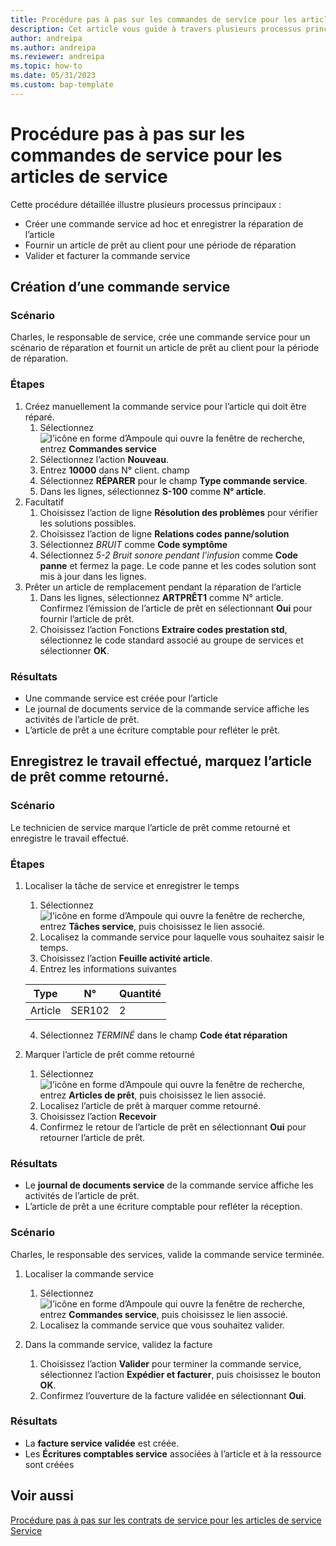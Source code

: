 ```yaml
---
title: Procédure pas à pas sur les commandes de service pour les articles de service
description: Cet article vous guide à travers plusieurs processus principaux qui impliquent des commandes et des articles de service.
author: andreipa
ms.author: andreipa
ms.reviewer: andreipa
ms.topic: how-to
ms.date: 05/31/2023
ms.custom: bap-template
---
```


# Procédure pas à pas sur les commandes de service pour les articles de service

Cette procédure détaillée illustre plusieurs processus principaux :

- Créer une commande service ad hoc et enregistrer la réparation de l’article
- Fournir un article de prêt au client pour une période de réparation
- Valider et facturer la commande service
    
## Création d’une commande service

### Scénario  

Charles, le responsable de service, crée une commande service pour un scénario de réparation et fournit un article de prêt au client pour la période de réparation.

### Étapes

1. Créez manuellement la commande service pour l’article qui doit être réparé.
   1. Sélectionnez ![l’icône en forme d’Ampoule qui ouvre la fenêtre de recherche](../../media/ui-search/search_small.png "Dites-moi ce que vous voulez faire"), entrez **Commandes service**
   2. Sélectionnez l’action **Nouveau**.
   3. Entrez **10000** dans N° client. champ
   4. Sélectionnez **RÉPARER** pour le champ **Type commande service**.
   5. Dans les lignes, sélectionnez **S-100** comme **N° article**.
2. Facultatif
   1. Choisissez l’action de ligne **Résolution des problèmes** pour vérifier les solutions possibles.
   2. Choisissez l’action de ligne **Relations codes panne/solution**
   3. Sélectionnez *BRUIT* comme **Code symptôme**
   4. Sélectionnez *5-2 Bruit sonore pendant l’infusion* comme **Code panne** et fermez la page. Le code panne et les codes solution sont mis à jour dans les lignes.
3. Prêter un article de remplacement pendant la réparation de l’article
   1. Dans les lignes, sélectionnez **ARTPRÊT1** comme N° article. Confirmez l’émission de l’article de prêt en sélectionnant **Oui** pour fournir l’article de prêt. 
   2. Choisissez l’action Fonctions **Extraire codes prestation std**, sélectionnez le code standard associé au groupe de services et sélectionner **OK**.
   
### Résultats

- Une commande service est créée pour l’article
- Le journal de documents service de la commande service affiche les activités de l’article de prêt.
- L’article de prêt a une écriture comptable pour refléter le prêt.
   

## Enregistrez le travail effectué, marquez l’article de prêt comme retourné.

### Scénario  

Le technicien de service marque l’article de prêt comme retourné et enregistre le travail effectué.

### Étapes

1. Localiser la tâche de service et enregistrer le temps 
   1. Sélectionnez ![l’icône en forme d’Ampoule qui ouvre la fenêtre de recherche](../../media/ui-search/search_small.png "Dites-moi ce que vous voulez faire"), entrez **Tâches service**, puis choisissez le lien associé.
   2. Localisez la commande service pour laquelle vous souhaitez saisir le temps.
   3. Choisissez l’action **Feuille activité article**.
   4. Entrez les informations suivantes

    |Type|N°|Quantité|
    |----|---|--------|  
    |Article|SER102|2|

   4. Sélectionnez *TERMINÉ* dans le champ **Code état réparation**
    
2. Marquer l’article de prêt comme retourné
   1. Sélectionnez ![l’icône en forme d’Ampoule qui ouvre la fenêtre de recherche](../../media/ui-search/search_small.png "Dites-moi ce que vous voulez faire"), entrez **Articles de prêt**, puis choisissez le lien associé.
   2. Localisez l’article de prêt à marquer comme retourné.
   3. Choisissez l’action **Recevoir** 
   4. Confirmez le retour de l’article de prêt en sélectionnant **Oui** pour retourner l’article de prêt.
      
### Résultats

- Le **journal de documents service** de la commande service affiche les activités de l’article de prêt.
- L’article de prêt a une écriture comptable pour refléter la réception.


### Scénario  

Charles, le responsable des services, valide la commande service terminée.

1. Localiser la commande service 
   1. Sélectionnez ![l’icône en forme d’Ampoule qui ouvre la fenêtre de recherche](../../media/ui-search/search_small.png "Dites-moi ce que vous voulez faire"), entrez **Commandes service**, puis choisissez le lien associé.
   2. Localisez la commande service que vous souhaitez valider.

2. Dans la commande service, validez la facture
   1. Choisissez l’action **Valider** pour terminer la commande service, sélectionnez l’action **Expédier et facturer**, puis choisissez le bouton **OK**.
   2. Confirmez l’ouverture de la facture validée en sélectionnant **Oui**. 
### Résultats

- La **facture service validée** est créée.
- Les **Écritures comptables service** associées à l’article et à la ressource sont créées

## Voir aussi
[Procédure pas à pas sur les contrats de service pour les articles de service](service-contract-flow.md)  
[Service](../../service-service.md)
